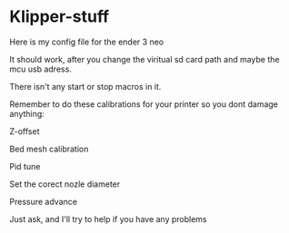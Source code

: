 # Klipper-stuff

Here is my config file for the ender 3 neo

It should work,  after you change the viritual sd card path and maybe the mcu usb adress. 

There isn't any start or stop macros in it. 

Remember to do these calibrations for your printer so you dont damage anything:

Z-offset 

Bed mesh calibration 

Pid tune 

Set the corect nozle diameter

Pressure advance 

Just ask, and I'll try to help if you have any problems
